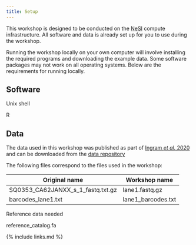 ```yaml
---
title: Setup
---
```



This workshop is designed to be conducted on the [NeSI](https://www.nesi.org.nz) compute infrastructure. All software and data is already set up for you to use during the workshop.

Running the workshop locally on your own computer will involve installing the required programs and downloading the example data. Some software packages may not work on all operating systems. Below are the requirements for running locally.


## Software

<!-- note down the software and packages needed to be installed at a minimum - we can't guarantee that we can work on all OSes-->

Unix shell

R

## Data

The data used in this workshop was published as part of [Ingram _et al._ 2020](https://cdnsciencepub.com/doi/10.1139/cjfas-2020-0015) and can be downloaded from the [data repository](https://datadryad.org/stash/dataset/doi:10.5061/dryad.00000001v)

The following files correspond to the files used in the workshop:

Original name | Workshop name
 ---|---
 SQ0353_CA62JANXX_s_1_fastq.txt.gz | lane1.fastq.gz
 barcodes_lane1.txt | lane1_barcodes.txt

Reference data needed

reference_catalog.fa



<!-- describe the process for obtaining the data and making it look like the data used on nesi -->


{% include links.md %}
